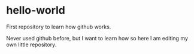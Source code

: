 # hello-world
First repository to learn how github works.

Never used github before, but I want to learn how so here I am editing my own little repository.
